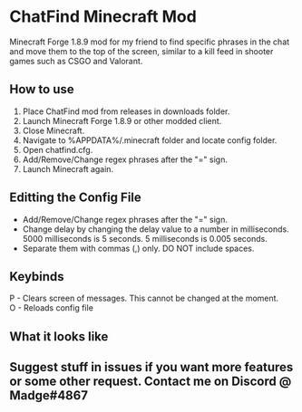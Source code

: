 # ChatFind Minecraft Mod
Minecraft Forge 1.8.9 mod for my friend to find specific phrases in the chat and move them to the top of the screen, similar to a kill feed in shooter games such as CSGO and Valorant.

## How to use
1. Place ChatFind mod from releases in downloads folder.
2. Launch Minecraft Forge 1.8.9 or other modded client.
3. Close Minecraft.
4. Navigate to %APPDATA%/.minecraft folder and locate config folder.
5. Open chatfind.cfg.
6. Add/Remove/Change regex phrases after the "=" sign.
7. Launch Minecraft again. 

## Editting the Config File
* Add/Remove/Change regex phrases after the "=" sign.
* Change delay by changing the delay value to a number in milliseconds. 5000 milliseconds is 5 seconds. 5 milliseconds is 0.005 seconds.
* Separate them with commas (,) only. DO NOT include spaces.

## Keybinds
P - Clears screen of messages. This cannot be changed at the moment.   
O - Reloads config file

## What it looks like


## Suggest stuff in issues if you want more features or some other request. Contact me on Discord @ Madge#4867